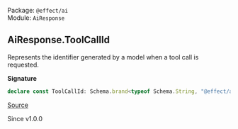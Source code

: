 Package: `@effect/ai`<br />
Module: `AiResponse`<br />

## AiResponse.ToolCallId

Represents the identifier generated by a model when a tool call is requested.

**Signature**

```ts
declare const ToolCallId: Schema.brand<typeof Schema.String, "@effect/ai/ToolCallId">
```

[Source](https://github.com/Effect-TS/effect/tree/main/packages/ai/ai/src/AiResponse.ts#L458)

Since v1.0.0